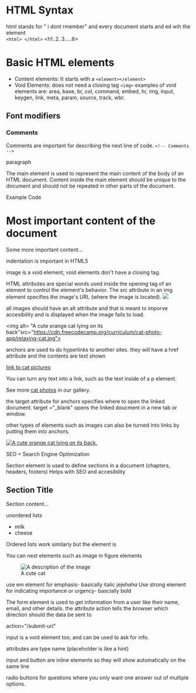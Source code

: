 # HTML Syntax
html stands for " i dont rmember" and every document starts and ed wih the element   
`<html> </html>`
<h1..2..3.....6>
# Basic HTML elements
- Content elements: It starts with a `<element></element>`
- Void Elements: does not need a closing tag `<img>` examples of void elements are: area, base, br, col, command, embed, hr, img, input, keygen, link, meta, param, source, track, wbr.

## Font modifiers

### Comments
 Comments are important for describing the next line of code.
`<!-- Comments -->`

<!-- Comments -->
<p> paragraph </p>

The main element is used to represent the main content of the body of an HTML document. Content inside the main element should be unique to the document and should not be repeated in other parts of the document.

Example Code
<main>
  <h1>Most important content of the document</h1>
  <p>Some more important content...</p>
</main>

indentation is important in HTML5

image is a void element, void elements don't have a closing tag.

HTML attributes are special words used inside the opening tag of an element to control the element's behavior. The src attribute in an img element specifies the image's URL (where the image is located).
<img src="site url or local address">

all images should have an alt attribute and that is meant to imporve accesibility and is displayed when the image fails to load.

<img alt= "A cute orange cat lying on its back"src="https://cdn.freecodecamp.org/curriculum/cat-photo-app/relaxing-cat.jpg">

anchors are used to do hyperlinks to another sites. they will have a href attribute and the contents are text shown

<a href="https://freecatphotoapp.com">link to cat pictures</a>

You can turn any text into a link, such as the text inside of a p element.
 <p>See more <a href ="https://freecatphotoapp.com">cat photos</a> in our gallery.</p>

 the target attribute for anchors specifies where to open the linked document.
 target ="_blank" opens the linked doucment in a new tab or window.

 other types of elements such as images can also be turned into links by putting them into anchors.

 <a href="https://freecatphotoapp.com"> <img src="https://cdn.freecodecamp.org/curriculum/cat-photo-app/relaxing-cat.jpg" alt="A cute orange cat lying on its back."> </a>

 SEO = Search Engine Optimization

Section element is used to define sections in a document (chapters, headers, footers) Helps with SEO and accesibility

 <section>
  <h2>Section Title</h2>
  <p>Section content...</p>
</section>

unordered lists
<ul>
  <li>milk</li>
  <li>cheese</li>
</ul>

Ordered lists work similarly but the element is <ol></ol>

You can nest elements such as image in figure elements

<figure>
  <img src="image.jpg" alt="A description of the image">
  <figcaption>A cute cat</figcaption>
</figure>

use em element for emphasis- basically italic
jeje<em>haha</em>
Use strong element for indicating importance or urgency- bascially bold

The form element is used to get information from a user like their name, email, and other details.
the attribute action tells the browser which direction should the data be sent to

action="/submit-url"

input is a void element too, and can be used to ask for info.

attributes are type name (placeholder is like a hint)

input and button are inline elements so they will show automatically on the same line

radio buttons for questions where you only want one answer out of multiple options.
